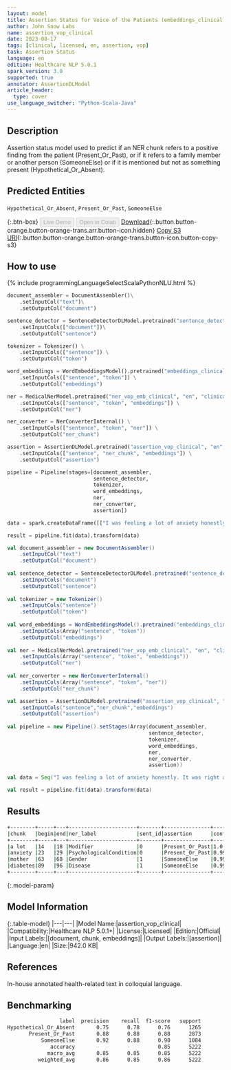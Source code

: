 ```yaml
---
layout: model
title: Assertion Status for Voice of the Patients (embeddings_clinical)
author: John Snow Labs
name: assertion_vop_clinical
date: 2023-08-17
tags: [clinical, licensed, en, assertion, vop]
task: Assertion Status
language: en
edition: Healthcare NLP 5.0.1
spark_version: 3.0
supported: true
annotator: AssertionDLModel
article_header:
  type: cover
use_language_switcher: "Python-Scala-Java"
---
```


## Description

Assertion status model used to predict if an NER chunk refers to a positive finding from the patient (Present_Or_Past), or if it refers to a family member or another person (SomeoneElse) or if it is mentioned but not as something present (Hypothetical_Or_Absent).

## Predicted Entities

`Hypothetical_Or_Absent`, `Present_Or_Past`, `SomeoneElse`

{:.btn-box}
<button class="button button-orange" disabled>Live Demo</button>
<button class="button button-orange" disabled>Open in Colab</button>
[Download](https://s3.amazonaws.com/auxdata.johnsnowlabs.com/clinical/models/assertion_vop_clinical_en_5.0.1_3.0_1692303469489.zip){:.button.button-orange.button-orange-trans.arr.button-icon.hidden}
[Copy S3 URI](s3://auxdata.johnsnowlabs.com/clinical/models/assertion_vop_clinical_en_5.0.1_3.0_1692303469489.zip){:.button.button-orange.button-orange-trans.button-icon.button-copy-s3}

## How to use



<div class="tabs-box" markdown="1">
{% include programmingLanguageSelectScalaPythonNLU.html %}
  
```python
document_assembler = DocumentAssembler()\
    .setInputCol("text")\
    .setOutputCol("document")

sentence_detector = SentenceDetectorDLModel.pretrained("sentence_detector_dl_healthcare", "en", "clinical/models")\
    .setInputCols(["document"])\
    .setOutputCol("sentence")

tokenizer = Tokenizer() \
    .setInputCols(["sentence"]) \
    .setOutputCol("token")

word_embeddings = WordEmbeddingsModel().pretrained("embeddings_clinical", "en", "clinical/models")\
    .setInputCols(["sentence", "token"]) \
    .setOutputCol("embeddings")                

ner = MedicalNerModel.pretrained("ner_vop_emb_clinical", "en", "clinical/models") \
    .setInputCols(["sentence", "token", "embeddings"]) \
    .setOutputCol("ner")

ner_converter = NerConverterInternal() \
    .setInputCols(["sentence", "token", "ner"]) \
    .setOutputCol("ner_chunk")

assertion = AssertionDLModel.pretrained("assertion_vop_clinical", "en", "clinical/models") \
    .setInputCols(["sentence", "ner_chunk", "embeddings"]) \
    .setOutputCol("assertion")

pipeline = Pipeline(stages=[document_assembler,
                            sentence_detector,
                            tokenizer,
                            word_embeddings,
                            ner,
                            ner_converter,
                            assertion])

data = spark.createDataFrame([["I was feeling a lot of anxiety honestly. It was right after my mother was diagnosed with diabetes."]]).toDF("text")

result = pipeline.fit(data).transform(data)
```
```scala
val document_assembler = new DocumentAssembler()
    .setInputCol("text")
    .setOutputCol("document")
    
val sentence_detector = SentenceDetectorDLModel.pretrained("sentence_detector_dl_healthcare", "en", "clinical/models")
    .setInputCols("document")
    .setOutputCol("sentence")
    
val tokenizer = new Tokenizer()
    .setInputCols("sentence")
    .setOutputCol("token")
    
val word_embeddings = WordEmbeddingsModel().pretrained("embeddings_clinical", "en", "clinical/models")
    .setInputCols(Array("sentence", "token"))
    .setOutputCol("embeddings")                
    
val ner = MedicalNerModel.pretrained("ner_vop_emb_clinical", "en", "clinical/models")
    .setInputCols(Array("sentence", "token", "embeddings"))
    .setOutputCol("ner")
    
val ner_converter = new NerConverterInternal()
    .setInputCols(Array("sentence", "token", "ner"))
    .setOutputCol("ner_chunk")

val assertion = AssertionDLModel.pretrained("assertion_vop_clinical", "en", "clinical/models")
    .setInputCols("sentence","ner_chunk","embeddings")
    .setOutputCol("assertion")
        
val pipeline = new Pipeline().setStages(Array(document_assembler,
                                              sentence_detector,
                                              tokenizer,
                                              word_embeddings,
                                              ner,
                                              ner_converter,
                                              assertion))

val data = Seq("I was feeling a lot of anxiety honestly. It was right after my mother was diagnosed with diabetes.").toDS.toDF("text")

val result = pipeline.fit(data).transform(data)
```
</div>

## Results

```bash
+--------+-----+---+----------------------+-------+---------------+----------+
|chunk   |begin|end|ner_label             |sent_id|assertion      |confidence|
+--------+-----+---+----------------------+-------+---------------+----------+
|a lot   |14   |18 |Modifier              |0      |Present_Or_Past|1.0       |
|anxiety |23   |29 |PsychologicalCondition|0      |Present_Or_Past|0.9999    |
|mother  |63   |68 |Gender                |1      |SomeoneElse    |0.9999    |
|diabetes|89   |96 |Disease               |1      |SomeoneElse    |0.9919    |
+--------+-----+---+----------------------+-------+---------------+----------+
```

{:.model-param}
## Model Information

{:.table-model}
|---|---|
|Model Name:|assertion_vop_clinical|
|Compatibility:|Healthcare NLP 5.0.1+|
|License:|Licensed|
|Edition:|Official|
|Input Labels:|[document, chunk, embeddings]|
|Output Labels:|[assertion]|
|Language:|en|
|Size:|942.0 KB|

## References

In-house annotated health-related text in colloquial language.

## Benchmarking

```bash
                 label  precision    recall  f1-score   support
Hypothetical_Or_Absent       0.75      0.78      0.76      1265
       Present_Or_Past       0.88      0.88      0.88      2873
           SomeoneElse       0.92      0.88      0.90      1084
              accuracy       -         -         0.85      5222
             macro_avg       0.85      0.85      0.85      5222
          weighted_avg       0.86      0.85      0.86      5222
```
